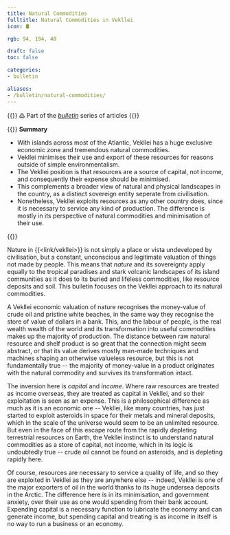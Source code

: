 ```yaml
---
title: Natural Commodities
fulltitle: Natural Commodities in Vekllei
icon: 🛢️

rgb: 94, 194, 40

draft: false
toc: false

categories:
- bulletin

aliases:
- /bulletin/natural-commodities/
---
```

{{<hint>}}
߷ Part of the *[bulletin](/bulletin/)* series of articles
{{</hint>}}

{{<hint panel>}}
**Summary**

* With islands across most of the Atlantic, Vekllei has a huge exclusive economic zone and tremendous natural commodities.
* Vekllei minimises their use and export of these resources for reasons outside of simple environmentalism.
* The Vekllei position is that resources are a source of capital, not income, and consequently their expense should be minimised.
* This complements a broader view of natural and physical landscapes in the country, as a distinct sovereign entity seperate from civilisation.
* Nonetheless, Vekllei exploits resources as any other country does, since it is necessary to service any kind of production. The difference is mostly in its perspective of natural commodities and minimisation of their use.

{{</hint>}}

Nature in {{<link/vekllei>}} is not simply a place or vista undeveloped by civilisation, but a constant, unconscious and legitimate valuation of things not made by people. This means that *nature* and its sovereignty apply equally to the tropical paradises and stark volcanic landscapes of its island communities as it does to its buried and lifeless commodities, like resource deposits and soil. This bulletin focuses on the Vekllei approach to its natural commodities.

A Vekllei economic valuation of nature recognises the money-value of crude oil and pristine white beaches, in the same way they recognise the store of value of dollars in a bank. This, and the labour of people, is the real wealth wealth of the world and its transformation into useful commodities makes up the majority of production. The distance between raw natural resource and shelf product is so great that the connection might seem abstract, or that its value derives mostly man-made techniques and machines shaping an otherwise valueless resource, but this is not fundamentally true -- the majority of money-value in a product originates with the natural commodity and survives its transformation intact.

The inversion here is *capital* and *income*. Where raw resources are treated as income overseas, they are treated as capital in Vekllei, and so their exploitation is seen as an expense. This is a philosophical difference as much as it is an economic one -- Vekllei, like many countries, has just started to exploit asteroids in space for their metals and mineral deposits, which in the scale of the universe would seem to be an unlimited resource. But even in the face of this escape route from the rapidly depleting terrestrial resources on Earth, the Vekllei instinct is to understand natural commodities as a store of capital, not income, which in its logic is undoubtedly true -- crude oil cannot be found on asteroids, and is depleting rapidly here.

Of course, resources are necessary to service a quality of life, and so they are exploited in Vekllei as they are anywhere else -- indeed, Vekllei is one of the major exporters of oil in the world thanks to its huge undersea deposits in the Arctic. The difference here is in its minimisation, and government anxiety, over their use as one would spending from their bank account. Expending capital is a necessary function to lubricate the economy and can generate income, but spending capital and treating is as income in itself is no way to run a business or an economy.
